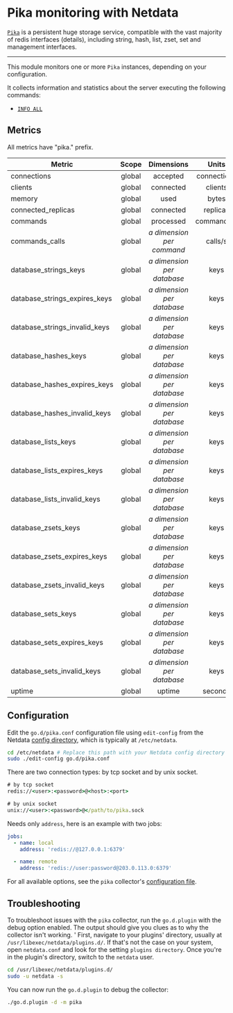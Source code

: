 <!--
title: "Pika monitoring with Netdata"
description: "Monitor the health and performance of Pika storage services with zero configuration, per-second metric granularity, and interactive visualizations."
custom_edit_url: https://github.com/netdata/go.d.plugin/edit/master/modules/pika/README.md
sidebar_label: "Pika"
-->

# Pika monitoring with Netdata

[`Pika`](https://github.com/Qihoo360/pika#introduction%E4%B8%AD%E6%96%87) is a persistent huge storage service,
compatible with the vast majority of redis interfaces (details), including string, hash, list, zset, set and management
interfaces.

---

This module monitors one or more `Pika` instances, depending on your configuration.

It collects information and statistics about the server executing the following commands:

- [`INFO ALL`](https://github.com/Qihoo360/pika/wiki/pika-info%E4%BF%A1%E6%81%AF%E8%AF%B4%E6%98%8E)

## Metrics

All metrics have "pika." prefix.

| Metric                        | Scope  |           Dimensions            |    Units    |
|-------------------------------|:------:|:-------------------------------:|:-----------:|
| connections                   | global |            accepted             | connections |
| clients                       | global |            connected            |   clients   |
| memory                        | global |              used               |    bytes    |
| connected_replicas            | global |            connected            |  replicas   |
| commands                      | global |            processed            | commands/s  |
| commands_calls                | global | <i>a dimension per command</i>  |   calls/s   |
| database_strings_keys         | global | <i>a dimension per database</i> |    keys     |
| database_strings_expires_keys | global | <i>a dimension per database</i> |    keys     |
| database_strings_invalid_keys | global | <i>a dimension per database</i> |    keys     |
| database_hashes_keys          | global | <i>a dimension per database</i> |    keys     |
| database_hashes_expires_keys  | global | <i>a dimension per database</i> |    keys     |
| database_hashes_invalid_keys  | global | <i>a dimension per database</i> |    keys     |
| database_lists_keys           | global | <i>a dimension per database</i> |    keys     |
| database_lists_expires_keys   | global | <i>a dimension per database</i> |    keys     |
| database_lists_invalid_keys   | global | <i>a dimension per database</i> |    keys     |
| database_zsets_keys           | global | <i>a dimension per database</i> |    keys     |
| database_zsets_expires_keys   | global | <i>a dimension per database</i> |    keys     |
| database_zsets_invalid_keys   | global | <i>a dimension per database</i> |    keys     |
| database_sets_keys            | global | <i>a dimension per database</i> |    keys     |
| database_sets_expires_keys    | global | <i>a dimension per database</i> |    keys     |
| database_sets_invalid_keys    | global | <i>a dimension per database</i> |    keys     |
| uptime                        | global |             uptime              |   seconds   |

## Configuration

Edit the `go.d/pika.conf` configuration file using `edit-config` from the
Netdata [config directory](https://learn.netdata.cloud/docs/configure/nodes), which is typically at `/etc/netdata`.

```bash
cd /etc/netdata # Replace this path with your Netdata config directory
sudo ./edit-config go.d/pika.conf
```

There are two connection types: by tcp socket and by unix socket.

```cmd
# by tcp socket
redis://<user>:<password>@<host>:<port>

# by unix socket
unix://<user>:<password>@</path/to/pika.sock
```

Needs only `address`, here is an example with two jobs:

```yaml
jobs:
  - name: local
    address: 'redis://@127.0.0.1:6379'

  - name: remote
    address: 'redis://user:password@203.0.113.0:6379'
```

For all available options, see the `pika`
collector's [configuration file](https://github.com/netdata/go.d.plugin/blob/master/config/go.d/pika.conf).

## Troubleshooting

To troubleshoot issues with the `pika` collector, run the `go.d.plugin` with the debug option enabled. The output should
give you clues as to why the collector isn't working.
'
First, navigate to your plugins' directory, usually at `/usr/libexec/netdata/plugins.d/`. If that's not the case on your
system, open `netdata.conf` and look for the setting `plugins directory`. Once you're in the plugin's directory, switch
to the `netdata` user.

```bash
cd /usr/libexec/netdata/plugins.d/
sudo -u netdata -s
```

You can now run the `go.d.plugin` to debug the collector:

```bash
./go.d.plugin -d -m pika
```
